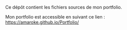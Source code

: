 Ce dépôt contient les fichiers sources de mon portfolio.

Mon portfolio est accessible en suivant ce lien : https://amaroke.github.io/Portfolio/